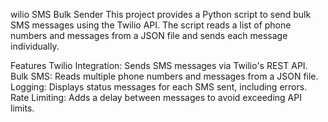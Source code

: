 wilio SMS Bulk Sender
This project provides a Python script to send bulk SMS messages using the Twilio API. The script reads a list of phone numbers and messages from a JSON file and sends each message individually.

Features
Twilio Integration: Sends SMS messages via Twilio's REST API.
Bulk SMS: Reads multiple phone numbers and messages from a JSON file.
Logging: Displays status messages for each SMS sent, including errors.
Rate Limiting: Adds a delay between messages to avoid exceeding API limits.

